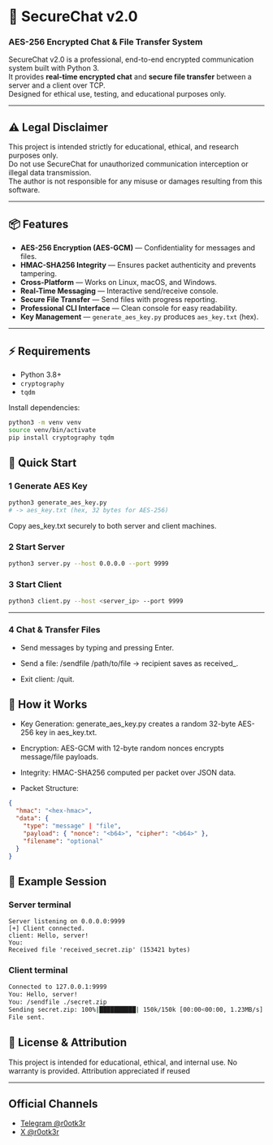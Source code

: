 # 🔐 SecureChat v2.0  
### AES-256 Encrypted Chat & File Transfer System

SecureChat v2.0 is a professional, end-to-end encrypted communication system built with Python 3.  
It provides **real-time encrypted chat** and **secure file transfer** between a server and a client over TCP.  
Designed for ethical use, testing, and educational purposes only.

---

## ⚠️ Legal Disclaimer

This project is intended strictly for educational, ethical, and research purposes only.  
Do not use SecureChat for unauthorized communication interception or illegal data transmission.  
The author is not responsible for any misuse or damages resulting from this software.

---

## 📦 Features

- **AES-256 Encryption (AES-GCM)** — Confidentiality for messages and files.  
- **HMAC-SHA256 Integrity** — Ensures packet authenticity and prevents tampering.  
- **Cross-Platform** — Works on Linux, macOS, and Windows.  
- **Real-Time Messaging** — Interactive send/receive console.  
- **Secure File Transfer** — Send files with progress reporting.  
- **Professional CLI Interface** — Clean console for easy readability.  
- **Key Management** — `generate_aes_key.py` produces `aes_key.txt` (hex).

---

## ⚡ Requirements

- Python 3.8+  
- `cryptography`  
- `tqdm`

Install dependencies:

```bash
python3 -m venv venv
source venv/bin/activate
pip install cryptography tqdm
```
## 🚀 Quick Start

### 1 Generate AES Key
```bash
python3 generate_aes_key.py
# -> aes_key.txt (hex, 32 bytes for AES-256)
```
Copy aes_key.txt securely to both server and client machines.

### 2 Start Server
```bash
python3 server.py --host 0.0.0.0 --port 9999
```
### 3 Start Client
```bash
python3 client.py --host <server_ip> --port 9999
```
---
### 4 Chat & Transfer Files

- Send messages by typing and pressing Enter.

- Send a file: /sendfile /path/to/file → recipient saves as received_<filename>.

- Exit client: /quit.

## 🔎 How it Works

- Key Generation: generate_aes_key.py creates a random 32-byte AES-256 key in aes_key.txt.

- Encryption: AES-GCM with 12-byte random nonces encrypts message/file payloads.

- Integrity: HMAC-SHA256 computed per packet over JSON data.

- Packet Structure:
```json
{
  "hmac": "<hex-hmac>",
  "data": {
    "type": "message" | "file",
    "payload": { "nonce": "<b64>", "cipher": "<b64>" },
    "filename": "optional"
  }
}
```
## 📝 Example Session

### Server terminal
```vbnet
Server listening on 0.0.0.0:9999
[+] Client connected.
client: Hello, server!
You:
Received file 'received_secret.zip' (153421 bytes)
```
### Client terminal
```bash
Connected to 127.0.0.1:9999
You: Hello, server!
You: /sendfile ./secret.zip
Sending secret.zip: 100%|██████████| 150k/150k [00:00<00:00, 1.23MB/s]
File sent.
```
## 📜 License & Attribution

This project is intended for educational, ethical, and internal use.
No warranty is provided. Attribution appreciated if reused

---
## Official Channels

- [Telegram @r0otk3r](https://t.me/r0otk3r)
- [X @r0otk3r](https://x.com/r0otk3r)

